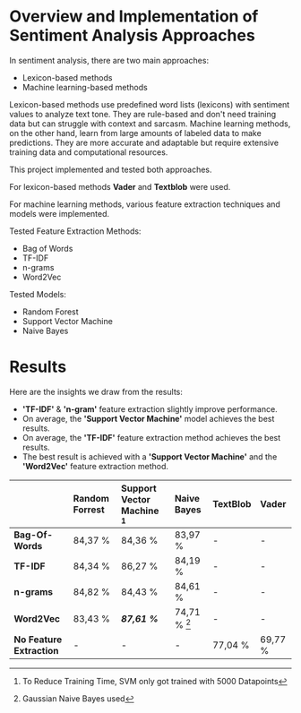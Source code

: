 # Overview and Implementation of Sentiment Analysis Approaches

In sentiment analysis, there are two main approaches:
* Lexicon-based methods
* Machine learning-based methods

Lexicon-based methods use predefined word lists (lexicons) with sentiment values to analyze text tone. 
They are rule-based and don't need training data but can struggle with context and sarcasm. 
Machine learning methods, on the other hand, learn from large amounts of labeled data to make predictions. 
They are more accurate and adaptable but require extensive training data and computational resources.

This project implemented and tested both approaches.

For lexicon-based methods **Vader** and **Textblob** were used. 

For machine learning methods, various feature extraction techniques and models were implemented.

Tested Feature Extraction Methods:
* Bag of Words
* TF-IDF
* n-grams
* Word2Vec

Tested Models:
* Random Forest
* Support Vector Machine
* Naive Bayes

# Results
Here are the insights we draw from the results:
* **'TF-IDF'** & **'n-gram'** feature extraction slightly improve performance.
* On average, the **'Support Vector Machine'** model achieves the best results.
* On average, the **'TF-IDF'** feature extraction method achieves the best results.
* The best result is achieved with a **'Support Vector Machine'** and the **'Word2Vec'** feature extraction method.


|  | Random Forrest | Support Vector Machine [^1] | Naive Bayes | TextBlob | Vader |
|:--|:--|:--|:--| :--|:--|
| **Bag-Of-Words** | 84,37 % | 84,36 %  | 83,97 % | - | - |
| **TF-IDF** | 84,34 % | 86,27 % | 84,19 % | - | - |
| **n-grams** | 84,82 % | 84,43 % | 84,61 % | - | - |
| **Word2Vec** | 83,43 % | ***87,61 %*** | 74,71 % [^2] | - | - |
| **No Feature Extraction** | - | - | - | 77,04 % | 69,77 % |

[^1]: To Reduce Training Time, SVM only got trained with 5000 Datapoints
[^2]: Gaussian Naive Bayes used
